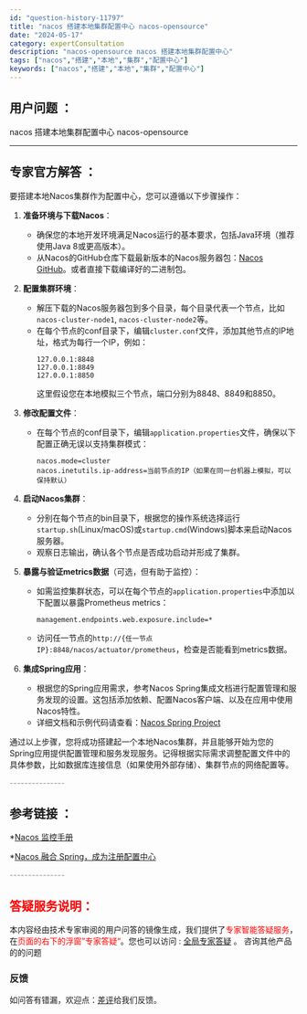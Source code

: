 ```yaml
---
id: "question-history-11797"
title: "nacos 搭建本地集群配置中心 nacos-opensource"
date: "2024-05-17"
category: expertConsultation
description: "nacos-opensource nacos 搭建本地集群配置中心"
tags: ["nacos","搭建","本地","集群","配置中心"]
keywords: ["nacos","搭建","本地","集群","配置中心"]
---
```


## 用户问题 ： 
 nacos 搭建本地集群配置中心 nacos-opensource 

---------------
## 专家官方解答 ：

要搭建本地Nacos集群作为配置中心，您可以遵循以下步骤操作：

1. **准备环境与下载Nacos**：
   - 确保您的本地开发环境满足Nacos运行的基本要求，包括Java环境（推荐使用Java 8或更高版本）。
   - 从Nacos的GitHub仓库下载最新版本的Nacos服务器包：[Nacos GitHub](https://github.com/alibaba/nacos)。或者直接下载编译好的二进制包。

2. **配置集群环境**：
   - 解压下载的Nacos服务器包到多个目录，每个目录代表一个节点，比如`nacos-cluster-node1`, `nacos-cluster-node2`等。
   - 在每个节点的conf目录下，编辑`cluster.conf`文件，添加其他节点的IP地址，格式为每行一个IP，例如：
     ```
     127.0.0.1:8848
     127.0.0.1:8849
     127.0.0.1:8850
     ```
     这里假设您在本地模拟三个节点，端口分别为8848、8849和8850。

3. **修改配置文件**：
   - 在每个节点的conf目录下，编辑`application.properties`文件，确保以下配置正确无误以支持集群模式：
     ```
     nacos.mode=cluster
     nacos.inetutils.ip-address=当前节点的IP（如果在同一台机器上模拟，可以保持默认）
     ```

4. **启动Nacos集群**：
   - 分别在每个节点的bin目录下，根据您的操作系统选择运行`startup.sh`(Linux/macOS)或`startup.cmd`(Windows)脚本来启动Nacos服务器。
   - 观察日志输出，确认各个节点是否成功启动并形成了集群。

5. **暴露与验证metrics数据**（可选，但有助于监控）：
   - 如需监控集群状态，可以在每个节点的`application.properties`中添加以下配置以暴露Prometheus metrics：
     ```
     management.endpoints.web.exposure.include=*
     ```
   - 访问任一节点的`http://{任一节点IP}:8848/nacos/actuator/prometheus`，检查是否能看到metrics数据。

6. **集成Spring应用**：
   - 根据您的Spring应用需求，参考Nacos Spring集成文档进行配置管理和服务发现的设置。这包括添加依赖、配置Nacos客户端、以及在应用中使用Nacos特性。
   - 详细文档和示例代码请查看：[Nacos Spring Project](https://github.com/nacos-group/nacos-spring-project/wiki/Nacos-Spring-Project-0.3.1-%E6%96%B0%E5%8A%9F%E8%83%BD%E4%BD%BF%E7%94%A8%E6%89%8B%E5%86%8C)

通过以上步骤，您将成功搭建起一个本地Nacos集群，并且能够开始为您的Spring应用提供配置管理和服务发现服务。记得根据实际需求调整配置文件中的具体参数，比如数据库连接信息（如果使用外部存储）、集群节点的网络配置等。


<font color="#949494">---------------</font> 


## 参考链接 ：

*[Nacos 监控手册](https://nacos.io/docs/latest/guide/admin/monitor-guide)
 
 *[Nacos 融合 Spring，成为注册配置中心](https://nacos.io/docs/latest/ecology/use-nacos-with-spring)


 <font color="#949494">---------------</font> 
 


## <font color="#FF0000">答疑服务说明：</font> 

本内容经由技术专家审阅的用户问答的镜像生成，我们提供了<font color="#FF0000">专家智能答疑服务</font>，在<font color="#FF0000">页面的右下的浮窗”专家答疑“</font>。您也可以访问 : [全局专家答疑](https://opensource.alibaba.com/chatBot) 。 咨询其他产品的的问题

### 反馈
如问答有错漏，欢迎点：[差评](https://ai.nacos.io/user/feedbackByEnhancerGradePOJOID?enhancerGradePOJOId=13802)给我们反馈。
